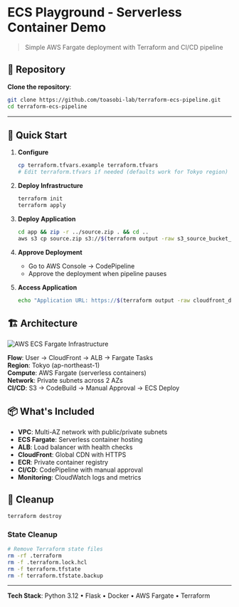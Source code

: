 # ECS Playground - Serverless Container Demo

> Simple AWS Fargate deployment with Terraform and CI/CD pipeline

## 📍 Repository
**Clone the repository**:
```bash
git clone https://github.com/toasobi-lab/terraform-ecs-pipeline.git
cd terraform-ecs-pipeline
```

---

## 🚀 Quick Start

1. **Configure**
   ```bash
   cp terraform.tfvars.example terraform.tfvars
   # Edit terraform.tfvars if needed (defaults work for Tokyo region)
   ```

2. **Deploy Infrastructure**
   ```bash
   terraform init
   terraform apply
   ```

3. **Deploy Application**
   ```bash
   cd app && zip -r ../source.zip . && cd ..
   aws s3 cp source.zip s3://$(terraform output -raw s3_source_bucket_name)/source.zip
   ```

4. **Approve Deployment**
   - Go to AWS Console → CodePipeline
   - Approve the deployment when pipeline pauses

5. **Access Application**
   ```bash
   echo "Application URL: https://$(terraform output -raw cloudfront_domain_name)"
   ```

## 🏗️ Architecture

![AWS ECS Fargate Infrastructure](docs/images/architecture.png)

**Flow**: User → CloudFront → ALB → Fargate Tasks  
**Region**: Tokyo (ap-northeast-1)  
**Compute**: AWS Fargate (serverless containers)  
**Network**: Private subnets across 2 AZs  
**CI/CD**: S3 → CodeBuild → Manual Approval → ECS Deploy  

## 📦 What's Included

- **VPC**: Multi-AZ network with public/private subnets
- **ECS Fargate**: Serverless container hosting
- **ALB**: Load balancer with health checks
- **CloudFront**: Global CDN with HTTPS
- **ECR**: Private container registry
- **CI/CD**: CodePipeline with manual approval
- **Monitoring**: CloudWatch logs and metrics

## 🧹 Cleanup

```bash
terraform destroy
```

### State Cleanup
```bash
# Remove Terraform state files
rm -rf .terraform
rm -f .terraform.lock.hcl
rm -f terraform.tfstate
rm -f terraform.tfstate.backup
```

---

**Tech Stack**: Python 3.12 • Flask • Docker • AWS Fargate • Terraform  
